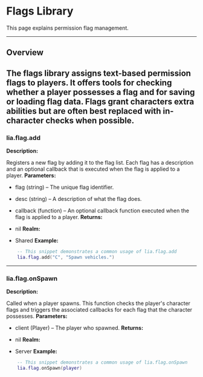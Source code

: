 # Flags Library

This page explains permission flag management.

---

## Overview

The flags library assigns text-based permission flags to players. It offers tools for checking whether a player possesses a flag and for saving or loading flag data. Flags grant characters extra abilities but are often best replaced with in-character checks when possible.
---

### lia.flag.add

    
**Description:**

Registers a new flag by adding it to the flag list.
Each flag has a description and an optional callback that is executed when the flag is applied to a player.
**Parameters:**

* flag (string) – The unique flag identifier.
* desc (string) – A description of what the flag does.
* callback (function) – An optional callback function executed when the flag is applied to a player.
**Returns:**

* nil
**Realm:**

* Shared
**Example:**

```lua
    -- This snippet demonstrates a common usage of lia.flag.add
    lia.flag.add("C", "Spawn vehicles.")
```

---


### lia.flag.onSpawn

    
**Description:**

Called when a player spawns. This function checks the player's character flags and triggers
the associated callbacks for each flag that the character possesses.
**Parameters:**

* client (Player) – The player who spawned.
**Returns:**

* nil
**Realm:**

* Server
**Example:**

```lua
    -- This snippet demonstrates a common usage of lia.flag.onSpawn
    lia.flag.onSpawn(player)
```
